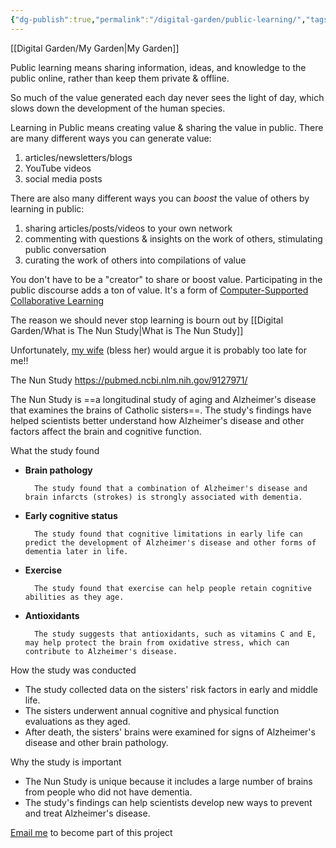 ```yaml
---
{"dg-publish":true,"permalink":"/digital-garden/public-learning/","tags":["DG"]}
---
```


[[Digital Garden/My Garden\|My Garden]]

Public learning means sharing information, ideas, and knowledge to the public online, rather than keep them private & offline.

So much of the value generated each day never sees the light of day, which slows down the development of the human species.

Learning in Public means creating value & sharing the value in public. There are many different ways you can generate value:

1. articles/newsletters/blogs
2. YouTube videos
3. social media posts

There are also many different ways you can _boost_ the value of others by learning in public:

1. sharing articles/posts/videos to your own network
2. commenting with questions & insights on the work of others, stimulating public conversation
3. curating the work of others into compilations of value

You don't have to be a "creator" to share or boost value. Participating in the public discourse adds a ton of value. It's a form of [Computer-Supported Collaborative Learning](https://en.wikipedia.org/wiki/Computer-supported_collaborative_learning)

The reason we should never stop learning is bourn out by [[Digital Garden/What is The Nun Study\|What is The Nun Study]]

Unfortunately, [my wife](https://quiditysupport.com/about/) (bless her) would argue it is probably too late for me!!

The Nun Study
https://pubmed.ncbi.nlm.nih.gov/9127971/

The Nun Study is ==a longitudinal study of aging and Alzheimer's disease that examines the brains of Catholic sisters==. The study's findings have helped scientists better understand how Alzheimer's disease and other factors affect the brain and cognitive function. 

What the study found

- **Brain pathology**
		
		The study found that a combination of Alzheimer's disease and brain infarcts (strokes) is strongly associated with dementia. 
		
- **Early cognitive status**
		
		The study found that cognitive limitations in early life can predict the development of Alzheimer's disease and other forms of dementia later in life. 
		
- **Exercise**
		
		The study found that exercise can help people retain cognitive abilities as they age. 
		
- **Antioxidants**
		
		The study suggests that antioxidants, such as vitamins C and E, may help protect the brain from oxidative stress, which can contribute to Alzheimer's disease. 
		

How the study was conducted 

- The study collected data on the sisters' risk factors in early and middle life.
- The sisters underwent annual cognitive and physical function evaluations as they aged.
- After death, the sisters' brains were examined for signs of Alzheimer's disease and other brain pathology.

Why the study is important

- The Nun Study is unique because it includes a large number of brains from people who did not have dementia. 
- The study's findings can help scientists develop new ways to prevent and treat Alzheimer's disease.

[Email me](mailto:chris@quidity.co.uk) to become part of this project